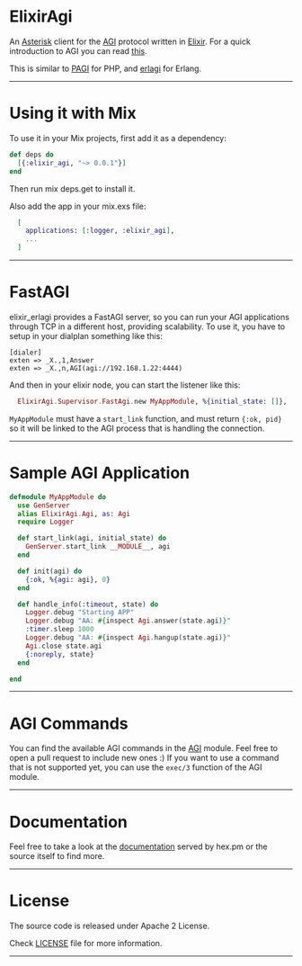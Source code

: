 # ElixirAgi

An [Asterisk](http://www.asterisk.org/) client for the [AGI](https://wiki.asterisk.org/wiki/display/AST/AGI+Commands)
protocol written in [Elixir](http://elixir-lang.org/). For a quick introduction to AGI you can read [this](http://marcelog.github.io/articles/php_asterisk_agi_protocol_tutorial.html).

This is similar to [PAGI](https://github.com/marcelog/PAGI) for PHP, and
[erlagi](https://github.com/marcelog/erlagi) for Erlang.

----

# Using it with Mix

To use it in your Mix projects, first add it as a dependency:

```elixir
def deps do
  [{:elixir_agi, "~> 0.0.1"}]
end
```
Then run mix deps.get to install it.

Also add the app in your mix.exs file:
```elixir
  [
    applications: [:logger, :elixir_agi],
    ...
  ]
```

----

# FastAGI

elixir_erlagi provides a FastAGI server, so you can run your AGI applications
through TCP in a different host, providing scalability. To use it, you have to
setup in your dialplan something like this:

```
[dialer]
exten => _X.,1,Answer
exten => _X.,n,AGI(agi://192.168.1.22:4444)
```

And then in your elixir node, you can start the listener like this:

```elixir
  ElixirAgi.Supervisor.FastAgi.new MyAppModule, %{initial_state: []}, :my_server_name, "0.0.0.0", 4444, 10
```

`MyAppModule` must have a `start_link` function, and must return `{:ok, pid}` so
it will be linked to the AGI process that is handling the connection.

----

# Sample AGI Application

```elixir
defmodule MyAppModule do
  use GenServer
  alias ElixirAgi.Agi, as: Agi
  require Logger

  def start_link(agi, initial_state) do
    GenServer.start_link __MODULE__, agi
  end

  def init(agi) do
    {:ok, %{agi: agi}, 0}
  end

  def handle_info(:timeout, state) do
    Logger.debug "Starting APP"
    Logger.debug "AA: #{inspect Agi.answer(state.agi)}"
    :timer.sleep 1000
    Logger.debug "AA: #{inspect Agi.hangup(state.agi)}"
    Agi.close state.agi
    {:noreply, state}
  end

end
```

----

# AGI Commands

You can find the available AGI commands in the [AGI](https://github.com/marcelog/elixir_agi/blob/master/lib/elixir_agi/agi.ex) module.
Feel free to open a pull request to include new ones :) If you want to use a command that is not supported yet, you can
use the `exec/3` function of the AGI module.

----

# Documentation

Feel free to take a look at the [documentation](http://hexdocs.pm/elixir_agi/)
served by hex.pm or the source itself to find more.

----

# License
The source code is released under Apache 2 License.

Check [LICENSE](https://github.com/marcelog/elixir_agi/blob/master/LICENSE) file for more information.

----
